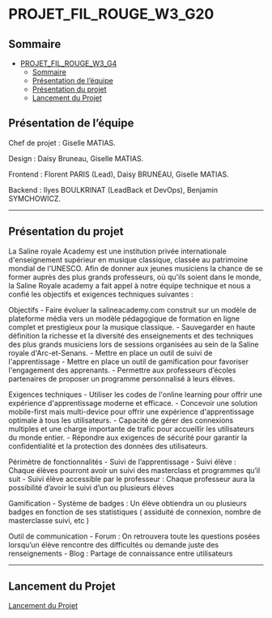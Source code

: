 # PROJET_FIL_ROUGE_W3_G20

## Sommaire

- [PROJET\_FIL\_ROUGE\_W3\_G4](#projet_fil_rouge_w3_g20)
  - [Sommaire](#sommaire)
  - [Présentation de l’équipe](#présentation-de-léquipe)
  - [Présentation du projet](#présentation-du-projet)
  - [Lancement du Projet](#lancement-du-projet)

## Présentation de l’équipe

Chef de projet : Giselle MATIAS.

Design : Daisy Bruneau, Giselle MATIAS.

Frontend : Florent PARIS (Lead), Daisy BRUNEAU, Giselle MATIAS.

Backend : Ilyes BOULKRINAT (LeadBack et DevOps), Benjamin SYMCHOWICZ.

---

## Présentation du projet

La Saline royale Academy est une institution privée internationale d'enseignement supérieur en musique classique, classée au patrimoine mondial de l'UNESCO. Afin de donner aux jeunes musiciens la chance de se former auprès des plus grands professeurs, où qu'ils soient dans le monde, la Saline Royale academy a fait appel à notre équipe technique et nous a confié les objectifs et exigences techniques suivantes : 

Objectifs
    - Faire évoluer la salineacademy.com construit sur un modèle de plateforme média vers un modèle pédagogique de formation en ligne complet et prestigieux pour la musique classique.
    - Sauvegarder en haute définition la richesse et la diversité des enseignements et des techniques des plus grands musiciens lors de sessions organisées au sein de la Saline royale d'Arc-et-Senans.
    - Mettre en place un outil de suivi de l'apprentissage
    - Mettre en place un outil de gamification pour favoriser l'engagement des apprenants.
    - Permettre aux professeurs d’écoles partenaires de proposer un programme personnalisé à leurs élèves. 

Exigences techniques
    - Utiliser les codes de l'online learning pour offrir une expérience d'apprentissage moderne et efficace.
    - Concevoir une solution mobile-first mais multi-device pour offrir une expérience d'apprentissage optimale à tous les utilisateurs.
    - Capacité de gérer des connexions multiples et une charge importante de trafic pour accueillir les utilisateurs du monde entier.
    - Répondre aux exigences de sécurité pour garantir la confidentialité et la protection des données des utilisateurs.

Périmètre de fonctionnalités 
    - Suivi de l’apprentissage
    - Suivi élève : Chaque élèves pourront avoir un suivi des masterclass et programmes qu’il suit
    - Suivi élève accessible par le professeur : Chaque professeur aura la possibilité d’avoir le suivi d’un ou plusieurs élèves

Gamification
    - Système de badges : Un élève obtiendra un ou plusieurs badges en fonction de ses statistiques ( assiduité de connexion, nombre de masterclasse suivi, etc )

Outil de communication
    - Forum : On retrouvera toute les questions posées lorsqu’un élève rencontre des difficultés ou demande juste des renseignements
    - Blog : Partage de connaissance entre utilisateurs


---

## Lancement du Projet
[Lancement du Projet](https://coral-visor-27c.notion.site/Tuto-Lancer-Docker-d82b3c69077442c09b5542726d36c651)
